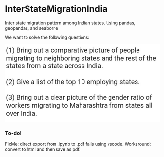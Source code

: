 # InterStateMigrationIndia
Inter state migration pattern among Indian states. Using pandas, geopandas, and seaborne

We want to solve the following questions: 

![questions.jpg](questions.jpg)

### To-do!

FixMe: direct export from .ipynb to .pdf fails using vscode. Workaround: convert to html and then save as pdf. 